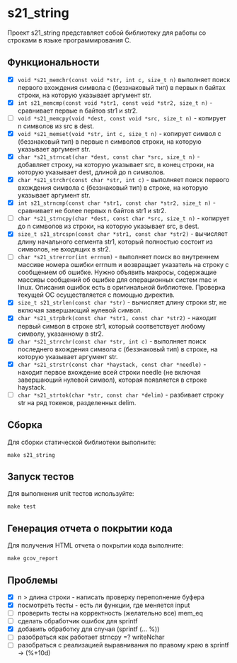 # s21_string

Проект s21_string представляет собой библиотеку для работы со строками в языке программирования C.

## Функциональности

- [x] `void *s21_memchr(const void *str, int c, size_t n)` выполняет поиск первого вхождения символа c (беззнаковый тип) в первых n байтах строки, на которую указывает аргумент str.
- [x] `int s21_memcmp(const void *str1, const void *str2, size_t n)` - сравнивает первые n байтов str1 и str2.
- [ ] `void *s21_memcpy(void *dest, const void *src, size_t n)` - копирует n символов из src в dest.
- [x] `void *s21_memset(void *str, int c, size_t n)` - копирует символ c (беззнаковый тип) в первые n символов строки, на которую указывает аргумент str.
- [x] `char *s21_strncat(char *dest, const char *src, size_t n)` - добавляет строку, на которую указывает src, в конец строки, на которую указывает dest, длиной до n символов.
- [x] `char *s21_strchr(const char *str, int c)` - выполняет поиск первого вхождения символа c (беззнаковый тип) в строке, на которую указывает аргумент str.
- [x] `int s21_strncmp(const char *str1, const char *str2, size_t n)` - сравнивает не более первых n байтов str1 и str2.
- [ ] `char *s21_strncpy(char *dest, const char *src, size_t n)` - копирует до n символов из строки, на которую указывает src, в dest.
- [x] `size_t s21_strcspn(const char *str1, const char *str2)` - вычисляет длину начального сегмента str1, который полностью состоит из символов, не входящих в str2.
- [ ] `char *s21_strerror(int errnum)` - выполняет поиск во внутреннем массиве номера ошибки errnum и возвращает указатель на строку с сообщением об ошибке. Нужно объявить макросы, содержащие массивы сообщений об ошибке для операционных систем mac и linux. Описания ошибок есть в оригинальной библиотеке. Проверка текущей ОС осуществляется с помощью директив.
- [x] `size_t s21_strlen(const char *str)` - вычисляет длину строки str, не включая завершающий нулевой символ.
- [x] `char *s21_strpbrk(const char *str1, const char *str2)` - находит первый символ в строке str1, который соответствует любому символу, указанному в str2.
- [x] `char *s21_strrchr(const char *str, int c)` - выполняет поиск последнего вхождения символа c (беззнаковый тип) в строке, на которую указывает аргумент str.
- [x] `char *s21_strstr(const char *haystack, const char *needle)` - находит первое вхождение всей строки needle (не включая завершающий нулевой символ), которая появляется в строке haystack.
- [ ] `char *s21_strtok(char *str, const char *delim)` - разбивает строку str на ряд токенов, разделенных delim.

## Сборка

Для сборки статической библиотеки выполните:

```make s21_string```

## Запуск тестов

Для выполнения unit тестов используйте:

```make test```

## Генерация отчета о покрытии кода

Для получения HTML отчета о покрытии кода выполните:

```make gcov_report```

## Проблемы

- [x] n > длинa строки - написать проверку переполнение буфера
- [x] посмотреть тесты - есть ли функции, где меняется input
- [ ] проверить тесты на корректность (желательно все) mem_eq
- [ ] сделать обработчик ошибок для sprintf
- [x] добавить обработку для случая (sprintf (... %))
- [ ] разобратьcя как работает strncpy =? writeNchar
- [ ] разобраться с реализацией выравнивания по правому краю в sprintf -> (%+10d)